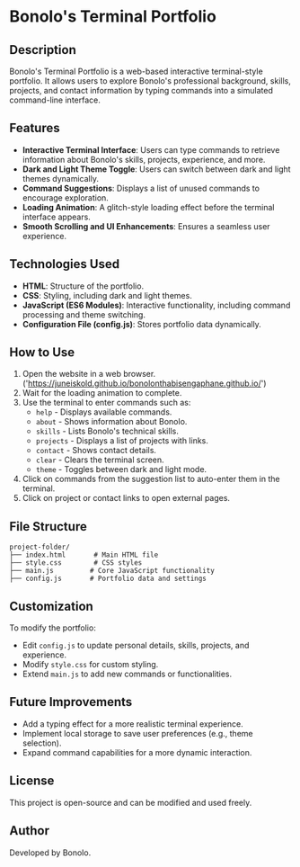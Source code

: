 # Bonolo's Terminal Portfolio

## Description
Bonolo's Terminal Portfolio is a web-based interactive terminal-style portfolio. It allows users to explore Bonolo's professional background, skills, projects, and contact information by typing commands into a simulated command-line interface.

## Features
- **Interactive Terminal Interface**: Users can type commands to retrieve information about Bonolo's skills, projects, experience, and more.
- **Dark and Light Theme Toggle**: Users can switch between dark and light themes dynamically.
- **Command Suggestions**: Displays a list of unused commands to encourage exploration.
- **Loading Animation**: A glitch-style loading effect before the terminal interface appears.
- **Smooth Scrolling and UI Enhancements**: Ensures a seamless user experience.

## Technologies Used
- **HTML**: Structure of the portfolio.
- **CSS**: Styling, including dark and light themes.
- **JavaScript (ES6 Modules)**: Interactive functionality, including command processing and theme switching.
- **Configuration File (config.js)**: Stores portfolio data dynamically.

## How to Use
1. Open the website in a web browser. ('https://juneiskold.github.io/bonolonthabisengaphane.github.io/')
2. Wait for the loading animation to complete.
3. Use the terminal to enter commands such as:
   - `help` - Displays available commands.
   - `about` - Shows information about Bonolo.
   - `skills` - Lists Bonolo's technical skills.
   - `projects` - Displays a list of projects with links.
   - `contact` - Shows contact details.
   - `clear` - Clears the terminal screen.
   - `theme` - Toggles between dark and light mode.
4. Click on commands from the suggestion list to auto-enter them in the terminal.
5. Click on project or contact links to open external pages.

## File Structure
```
project-folder/
├── index.html       # Main HTML file
├── style.css        # CSS styles
├── main.js         # Core JavaScript functionality
├── config.js       # Portfolio data and settings
```

## Customization
To modify the portfolio:
- Edit `config.js` to update personal details, skills, projects, and experience.
- Modify `style.css` for custom styling.
- Extend `main.js` to add new commands or functionalities.

## Future Improvements
- Add a typing effect for a more realistic terminal experience.
- Implement local storage to save user preferences (e.g., theme selection).
- Expand command capabilities for a more dynamic interaction.

## License
This project is open-source and can be modified and used freely.

## Author
Developed by Bonolo.

